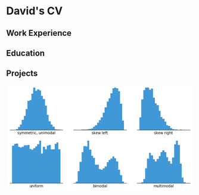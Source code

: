 # David's CV

## Work Experience

## Education

## Projects

![Histogram](assests/histogram-example-2.png) 
